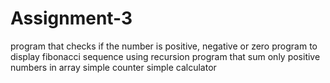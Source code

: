 # Assignment-3
program that checks if the number is positive, negative or zero
program to display fibonacci sequence using recursion
program that sum only positive numbers in array
simple counter
simple calculator 
